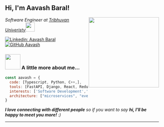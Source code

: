 <h2> Hi, I'm Aavash Baral!</h2>
<img align='right' src="https://media.giphy.com/media/v1.Y2lkPTc5MGI3NjExcXV1MzBnY3Fub3Vjb3gwM2tldWxkeGc5cXhzdjd3cG8yMHFjYWxyYiZlcD12MV9zdGlja2Vyc19zZWFyY2gmY3Q9cw/MdSd5OVojIyK8EjaqQ/giphy.gif" width="230">
<p><em>Software Engineer at <a href="https://ioe.tu.edu.np/">Tribhuvan Univeristy</a><img src="https://media.giphy.com/media/WUlplcMpOCEmTGBtBW/giphy.gif" width="30"> 
</em></p>

[![Linkedin: Aavash Baral](https://img.shields.io/badge/-aavashbaral-blue?style=flat-square&logo=Linkedin&logoColor=white&link=https://www.linkedin.com/in/aavashbaral/)](https://www.linkedin.com/in/aavashbaral/)
[![GitHub Aavash](https://img.shields.io/github/followers/iaavas?label=follow&style=social)](https://github.com/iaavas)


### <img src="https://media.giphy.com/media/VgCDAzcKvsR6OM0uWg/giphy.gif" width="50"> A little more about me...  

```javascript
const aavash = {
  code: [Typescript, Python, C++,],
  tools: [FastAPI, Django, React, Redux, Node, Docker, AWS, PYtorch],
  interests: ['Software Development','Agentic Systems', 'Data Analysis', 'Deep Learning'],
  architecture: ["microservices", "event-driven", "design system pattern"]
}
```

<em><b>I love connecting with different people</b> so if you want to say <b>hi, I'll be happy to meet you more!</b> :)</em>

---
